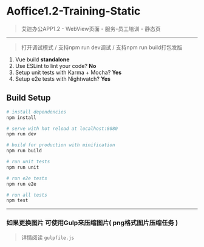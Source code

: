 # Aoffice1.2-Training-Static

> 艾迦办公APP1.2 - WebView页面 - 服务-员工培训 - 静态页
***
> 打开调试模式 / 支持npm run dev调试 / 支持npm run build打包发版

1. Vue build                                **standalone**
2. Use ESLint to lint your code?            **No**
3. Setup unit tests with Karma + Mocha?     **Yes**
4. Setup e2e tests with Nightwatch?         **Yes**

## Build Setup

``` bash
# install dependencies
npm install

# serve with hot reload at localhost:8080
npm run dev

# build for production with minification
npm run build

# run unit tests
npm run unit

# run e2e tests
npm run e2e

# run all tests
npm test
```
***
### 如果更换图片 可使用Gulp来压缩图片( png格式图片压缩任务 )
> 详情阅读 `gulpfile.js`

